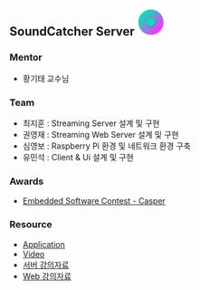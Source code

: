 ## SoundCatcher Server ![No Image](https://github.com/SCCasper/SoundCatcher-client/blob/master/src/main/res/mipmap-mdpi/ic_launcher.png)

### Mentor
- 황기태 교수님

### Team
- 최지훈 : Streaming Server 설계 및 구현
- 권영재 : Streaming Web Server 설계 및 구현
- 심영보 : Raspberry Pi 환경 및 네트워크 환경 구축
- 유민석 : Client & Ui 설계 및 구현

### Awards
- [Embedded Software Contest - Casper](http://eswcontest.com/bbs/board.php?tbl=award&category=2016%B3%E2)


### Resource
- [Application](https://www.dropbox.com/s/iaeim7uzpfnev8o/com.example.administrator.casperf.apk?dl=0)
- [Video](https://youtu.be/h2jTrTSD1wQ)
- [서버 강의자료](https://www.dropbox.com/s/gfxso856o6rb06z/Server.pptx?dl=0)
- [Web 강의자료](https://www.slideshare.net/YoungJaeKwon2/soundcatcher-web?qid=0ea2158e-8c08-4a05-9188-d76a5c1e8dc0&v=&b=&from_search=1)
